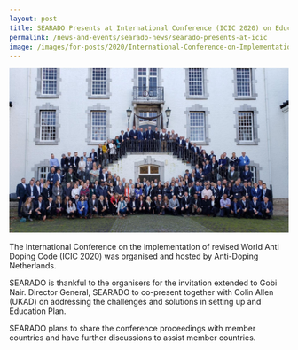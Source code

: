 ```yaml
---
layout: post
title: SEARADO Presents at International Conference (ICIC 2020) on Education Plan
permalink: /news-and-events/searado-news/searado-presents-at-icic
image: /images/for-posts/2020/International-Conference-on-Implementation-of-revised-World-Anti-Doping-Code-ICIC-2020.jpg
---
```

![Group Photo](/images/for-posts/2020/International-Conference-on-Implementation-of-revised-World-Anti-Doping-Code-ICIC-2020.jpg)

The International Conference on the implementation of revised World Anti Doping Code (ICIC 2020) was organised and hosted by Anti-Doping Netherlands.

SEARADO is thankful to the organisers for the invitation extended to Gobi Nair. Director General, SEARADO to co-present together with Colin Allen (UKAD) on addressing the challenges and solutions in setting up and Education Plan.

SEARADO plans to share the conference proceedings with member countries and have further discussions to assist member countries.
